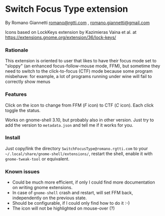 # Switch Focus Type extension 

By Romano Giannetti <romano@rgtti.com> , <romano.giannetti@gmail.com>

Icons based on LockKeys extension by Kazimieras Vaina et al. at https://extensions.gnome.org/extension/36/lock-keys/

### Rationale

This extension is oriented to user that likes to have their focus 
mode set to "sloppy" (an enhanced focus-follow-mouse mode, FFM), but sometime 
they need to switch to the click-to-focus (CTF) mode because some program
misbehave: for example, a lot of programs running under wine will fail 
to correctly show menus 

### Features

Click on the icon to change from FFM (_F_ icon) to CTF (_C_ icon). Each click toggle the status.

Works on gnome-shell 3.10, but probably also in other version. 
Just try to add the version to `metadata.json` and tell me if it works for you.

### Install 

Just copy/link the directory `SwitchFocusType@romano.rgtti.com` to your 
`~/.local/share/gnome-shell/extensions/`, restart the shell, enable it with 
`gnome-tweak-tool` or equivalent. 

### Known issues

* Could be much more efficient, if only I could find more documentation on 
writing gnome extensions. 
* In case of `gnome-shell` crash and restart, will set FFM back, independently 
on the previous state. 
* Should be configurable, if I could only find how to do it :-) 
* The icon will not be highlighted on mouse-over (?)

